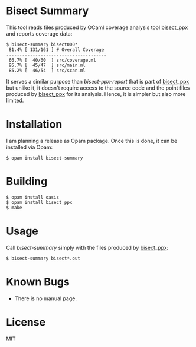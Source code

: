 
# Bisect Summary

This tool reads files produced by OCaml coverage analysis tool
[bisect_ppx] and reports coverage data:

    $ bisect-summary bisect000*
     81.4% [ 131/161 ] # Overall Coverage
    --------------------------------------
     66.7% [  40/60  ] src/coverage.ml
     95.7% [  45/47  ] src/main.ml
     85.2% [  46/54  ] src/scan.ml

It serves a similar purpose than _bisect-ppx-report_ that is part of
[bisect_ppx] but unlike it, it doesn't require access to the source code
and the point files produced by [bisect_ppx] for its analysis. Hence, it
is simpler but also more limited.

# Installation

I am planning a release as Opam package. Once this is done, it can be
installed via Opam:

    $ opam install bisect-summary

# Building

    $ opam install oasis
    $ opam install bisect_ppx
    $ make

# Usage

Call _bisect-summary_ simply with the files produced by [bisect_ppx]:

    $ bisect-summary bisect*.out

# Known Bugs

* There is no manual page.

# License

MIT

[bisect_ppx]:   https://github.com/aantron/bisect_ppx

